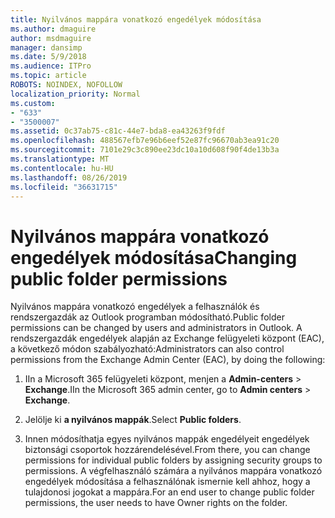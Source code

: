 ```yaml
---
title: Nyilvános mappára vonatkozó engedélyek módosítása
ms.author: dmaguire
author: msdmaguire
manager: dansimp
ms.date: 5/9/2018
ms.audience: ITPro
ms.topic: article
ROBOTS: NOINDEX, NOFOLLOW
localization_priority: Normal
ms.custom:
- "633"
- "3500007"
ms.assetid: 0c37ab75-c81c-44e7-bda8-ea43263f9fdf
ms.openlocfilehash: 488567efb7e96b6eef52e87fc96670ab3ea91c20
ms.sourcegitcommit: 7101e29c3c890ee23dc10a10d608f90f4de13b3a
ms.translationtype: MT
ms.contentlocale: hu-HU
ms.lasthandoff: 08/26/2019
ms.locfileid: "36631715"
---
```

# <a name="changing-public-folder-permissions"></a><span data-ttu-id="c5acd-102">Nyilvános mappára vonatkozó engedélyek módosítása</span><span class="sxs-lookup"><span data-stu-id="c5acd-102">Changing public folder permissions</span></span>

<span data-ttu-id="c5acd-103">Nyilvános mappára vonatkozó engedélyek a felhasználók és rendszergazdák az Outlook programban módosítható.</span><span class="sxs-lookup"><span data-stu-id="c5acd-103">Public folder permissions can be changed by users and administrators in Outlook.</span></span> <span data-ttu-id="c5acd-104">A rendszergazdák engedélyek alapján az Exchange felügyeleti központ (EAC), a következő módon szabályozható:</span><span class="sxs-lookup"><span data-stu-id="c5acd-104">Administrators can also control permissions from the Exchange Admin Center (EAC), by doing the following:</span></span>
  
1. <span data-ttu-id="c5acd-105">IIn a Microsoft 365 felügyeleti központ, menjen a **Admin-centers** \> **Exchange**.</span><span class="sxs-lookup"><span data-stu-id="c5acd-105">IIn the Microsoft 365 admin center, go to **Admin centers** \> **Exchange**.</span></span>

2. <span data-ttu-id="c5acd-106">Jelölje ki **a nyilvános mappák**.</span><span class="sxs-lookup"><span data-stu-id="c5acd-106">Select **Public folders**.</span></span>

3. <span data-ttu-id="c5acd-107">Innen módosíthatja egyes nyilvános mappák engedélyeit engedélyek biztonsági csoportok hozzárendelésével.</span><span class="sxs-lookup"><span data-stu-id="c5acd-107">From there, you can change permissions for individual public folders by assigning security groups to permissions.</span></span> <span data-ttu-id="c5acd-108">A végfelhasználó számára a nyilvános mappára vonatkozó engedélyek módosítása a felhasználónak ismernie kell ahhoz, hogy a tulajdonosi jogokat a mappára.</span><span class="sxs-lookup"><span data-stu-id="c5acd-108">For an end user to change public folder permissions, the user needs to have Owner rights on the folder.</span></span>
